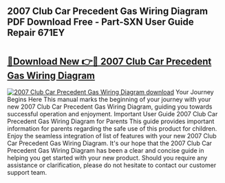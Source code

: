 ## 2007 Club Car Precedent Gas Wiring Diagram PDF Download Free - Part-SXN User Guide Repair 671EY

# <h2><a href="http://dfnciu.blite.top/?on=2007+Club+Car+Precedent+Gas+Wiring+Diagram">🔗Download New 👉🔴 2007 Club Car Precedent Gas Wiring Diagram</a></h2>

[![2007 Club Car Precedent Gas Wiring Diagram download](https://i.imgur.com/lujVjoI.png)](http://dfnciu.blite.top/?on=2007+Club+Car+Precedent+Gas+Wiring+Diagram)
Your Journey Begins Here This manual marks the beginning of your journey with your new 2007 Club Car Precedent Gas Wiring Diagram, guiding you towards successful operation and enjoyment. Important User Guide 2007 Club Car Precedent Gas Wiring Diagram for Parents This guide provides important information for parents regarding the safe use of this product for children. Enjoy the seamless integration of list of features with your new 2007 Club Car Precedent Gas Wiring Diagram. It's our hope that the 2007 Club Car Precedent Gas Wiring Diagram has been a clear and concise guide in helping you get started with your new product. Should you require any assistance or clarification, please do not hesitate to contact our customer support team.
